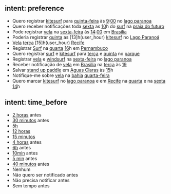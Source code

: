 ## intent: preference
- Quero registrar [kitesurf](user_sport) para [quinta-feira](user_day) às [9](user_hour):[00](user_minute) no [lago paranoa](user_locale)
- Quero receber notificações toda [sexta](user_day) as [10](user_hour)h do [surf](user_sport) na [praia do futuro](user_locale)
- Pode registrar [vela](user_sport) na [sexta-feira](user_day) às [14](user_hour):[00](user_minute) em [Brasília](user_locale)
- Poderia registrar [quinta](user_day) as [13]h(user_hour) [kitesurf](user_sport) no [Lago Paranoá](user_locale)
- [Vela](user_sport) [terça](user_day) [15]h(user_hour) [Recife](user_locale)
- Registrar [Surf](user_sport) na [quarta](user_day) [16](user_time)h em [Pernambuco](user_locale)
- Quero registrar [surf](user_sport) e [kitesurf](user_sport) para [terça](user_day) e [quinta](user_day) no [parque](user_locale)
- Registrar [vela](user_sport) e [windsurf](user_sport) na [sexta-feira](user_day) no [lago paranoa](user_locale)
- Receber notificação de [vela](user_sport) em [Brasilia](user_locale) na [terça](user_day) às [19](user_hour)
- Salvar [stand up paddle](user_sport) em [Aguas Claras](user_locale) às [15](user_hour)h
- Notifique-me sobre [vela](user_sport) na [bahia](user_locale) [quarta-feira](user_day)
- Quero marcar [kitesurf](user_sport) no [lago paranoa](user_locale) e em [Recife](user_locale) na [quarta](user_day) e na [sexta](user_day) [14](user_hour)h

## intent: time_before
- [2 horas](hours_before) antes
- [30 minutos](minutes_before) antes
- [5h](hours_before)
- [12 horas](hours_before)
- [15 minutos](minutes_before)
- [4 horas](hours_before) antes
- [6h](hours_before) antes
- [10min](minutes_before) antes
- [5 min](minutes_before) antes
- [40 minutos](minutes_before) antes
- Nenhum
- Não quero ser notificado antes
- Não precisa notificar antes
- Sem tempo antes